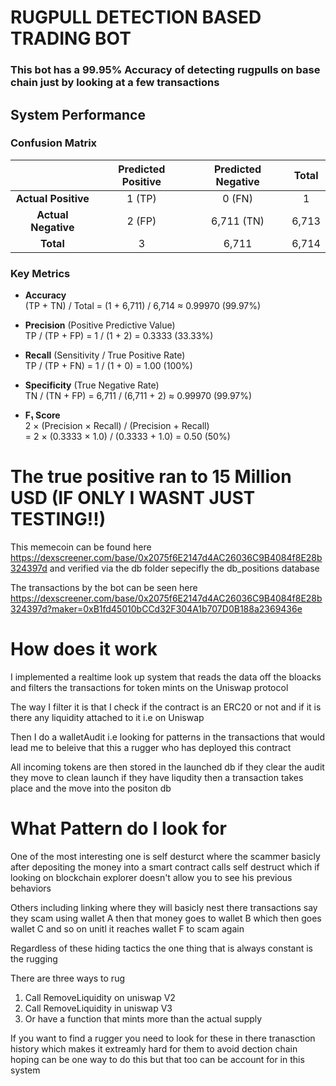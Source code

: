 # RUGPULL DETECTION BASED TRADING BOT


### This bot has a 99.95% Accuracy of detecting rugpulls on base chain just by looking at a few transactions 

## System Performance

### Confusion Matrix

|                       | Predicted Positive | Predicted Negative | Total  |
|:---------------------:|:------------------:|:------------------:|:------:|
| **Actual Positive**   | 1 (TP)             | 0 (FN)             | 1      |
| **Actual Negative**   | 2 (FP)             | 6,711 (TN)         | 6,713  |
| **Total**             | 3                  | 6,711              | 6,714  |


### Key Metrics

- **Accuracy**  
  (TP + TN) / Total = (1 + 6,711) / 6,714 ≈ 0.99970 (99.97%)

- **Precision** (Positive Predictive Value)  
  TP / (TP + FP) = 1 / (1 + 2) = 0.3333 (33.33%)

- **Recall** (Sensitivity / True Positive Rate)  
  TP / (TP + FN) = 1 / (1 + 0) = 1.00 (100%)

- **Specificity** (True Negative Rate)  
  TN / (TN + FP) = 6,711 / (6,711 + 2) ≈ 0.99970 (99.97%)

- **F₁ Score**  
  2 × (Precision × Recall) / (Precision + Recall)  
  = 2 × (0.3333 × 1.0) / (0.3333 + 1.0) = 0.50 (50%)

# The true positive ran to 15 Million USD (IF ONLY I WASNT JUST TESTING!!)
This memecoin can be found here https://dexscreener.com/base/0x2075f6E2147d4AC26036C9B4084f8E28b324397d and verified via the db folder sepecifly the db_positions database

The transactions by the bot can be seen here https://dexscreener.com/base/0x2075f6E2147d4AC26036C9B4084f8E28b324397d?maker=0xB1fd45010bCCd32F304A1b707D0B188a2369436e

# How does it work 

I implemented a realtime look up system that reads the data off the bloacks and filters the transactions for token mints on the Uniswap protocol

The way I filter it is that I check if the contract is an ERC20 or not and if it is there any liquidity attached to it i.e on Uniswap

Then I do a walletAudit i.e looking for patterns in the transactions that would lead me to beleive that this a rugger who has deployed this contract

All incoming tokens are then stored in the launched db if they clear the audit they move to clean launch if they have liqudity then a transaction takes place and the move into the positon db


# What Pattern do I look for

One of the most interesting one is self desturct where the scammer basicly after depositing the money into a smart contract calls self destruct which if looking on blockchain explorer doesn't allow you to see his previous behaviors

Others including linking where they will basicly nest there transactions say they scam using wallet A then that money goes to wallet B which then goes wallet C and so on unitl it reaches wallet F to scam again 

Regardless of these hiding tactics the one thing that is always constant is the rugging 

There are three ways to rug
1. Call RemoveLiquidity on uniswap V2
2. Call RemoveLiquidity in uniswap V3
3. Or have a function that mints more than the actual supply 

If you want to find a rugger you need to look for these in there tranasction history which makes it extreamly hard for them to avoid dection chain hoping can be one way to do this but that too can be account for in this system






